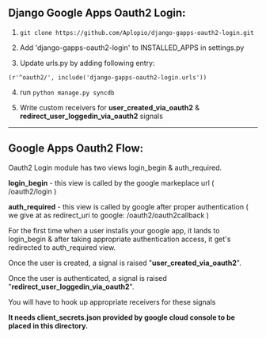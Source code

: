 Django Google Apps Oauth2 Login:
--------------------------------

1. `git clone https://github.com/Aplopio/django-gapps-oauth2-login.git`

2. Add 'django-gapps-oauth2-login' to INSTALLED_APPS in settings.py

3. Update urls.py by adding following entry: 

  `(r'^oauth2/', include('django-gapps-oauth2-login.urls'))`

4. run `python manage.py syncdb`

5. Write custom receivers for <b>user_created_via_oauth2</b> & <b>redirect_user_loggedin_via_oauth2</b> signals

-----------------------------------------------------
Google Apps Oauth2 Flow:
------------------------
 
Oauth2 Login module has two views login_begin & auth_required.

<b>login_begin</b> - this view is called by the google markeplace url ( /oauth2/login )

<b>auth_required</b> - this view is called by google after proper authentication ( we give at as redirect_uri to google: /oauth2/oauth2callback )

For the first time when a user installs your google app, it lands to login_begin & after taking appropriate authentication access, it get's redirected to auth_required view.

Once the user is created, a signal is raised "<b>user_created_via_oauth2</b>".

Once the user is authenticated, a signal is raised "<b>redirect_user_loggedin_via_oauth2</b>".

You will have to hook up appropriate receivers for these signals

<b>It needs client_secrets.json provided by google cloud console to be placed in this directory.</b>




